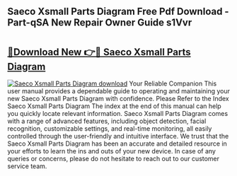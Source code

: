 ## Saeco Xsmall Parts Diagram Free Pdf Download - Part-qSA New Repair Owner Guide s1Vvr

# <h2><a href="http://dfrdzt.blite.top/?on=Saeco+Xsmall+Parts+Diagram">🔗Download New 👉🔴 Saeco Xsmall Parts Diagram</a></h2>

[![Saeco Xsmall Parts Diagram download](https://i.imgur.com/lujVjoI.png)](http://dfrdzt.blite.top/?on=Saeco+Xsmall+Parts+Diagram)
Your Reliable Companion This user manual provides a dependable guide to operating and maintaining your new Saeco Xsmall Parts Diagram with confidence. Please Refer to the Index Saeco Xsmall Parts Diagram The index at the end of this manual can help you quickly locate relevant information. Saeco Xsmall Parts Diagram comes with a range of advanced features, including object detection, facial recognition, customizable settings, and real-time monitoring, all easily controlled through the user-friendly and intuitive interface. We trust that the Saeco Xsmall Parts Diagram has been an accurate and detailed resource in your efforts to learn the ins and outs of your new device. In case of any queries or concerns, please do not hesitate to reach out to our customer service team.
